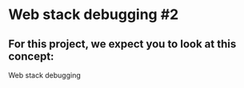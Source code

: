 # Web stack debugging #2
## For this project, we expect you to look at this concept:

Web stack debugging
